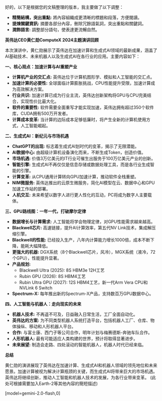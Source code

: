 好的，以下是根据您的文稿整理的版本，我主要做了以下调整：

*   **精簡結構，突出重點:** 將內容組織成更清晰的標題和段落，方便閱讀。
*   **提煉關鍵資訊:** 摘要各部分內容，刪除冗餘語氣詞，突出重點和關鍵詞。
*   **潤飾語言:** 調整部分語句，使表達更流暢自然。

**英伟达CEO黄仁勋ComputeX 2024主题演讲回顾**

本次演讲中，黄仁勋展示了英伟达在加速计算和生成式AI领域的最新成果，涵盖了AI基础技术、未来机器人以及生成式AI在各行业的应用。主要内容如下：

**一、核心观点：加速计算与AI重塑产业**

*   **计算机产业的交汇点:** 英伟达位于计算机图形学、模拟和人工智能的交汇点。
*   **加速计算的必要性:** 全球面临计算膨胀挑战，CPU性能提升受限，加速计算成为高效解决方案。
*   **行业共识:** 加速计算已成为行业主流，英伟达创新架构将GPU与CPU完美结合，实现性价比最大化。
*   **软件的重要性:** 软件需要全面重写才能实现加速，英伟达拥有超过350个软件库，CUDA拥有500万开发者。
*   **计算成本变革:** 当计算的边际成本足够低廉时，将产生全新的计算机使用方式，人工智能崛起。

**二、生成式AI：新纪元与市场机遇**

*   **ChatGPT的出现:** 标志着生成式AI划时代的变革，揭示了无限潜能。
*   **AI数据中心:** 由超级计算机设备演化而来，不断生成Token，创造价值。
*   **市场机遇:** 价值3万亿美元的IT行业可催生出服务于100万亿美元产业的创新。
*   **智能引擎:** 生成式AI不再仅仅是信息存储或数据处理工具，而是各行业生成智能的引擎。
*   **计算变革:** 从CPU通用计算转向GPU加速计算，推动软件全栈重塑。
*   **NIM微服务:** 英伟达推出的云原生微服务，简化AI模型在云、数据中心和GPU加速工作站的部署。
*   **人机交互:** 未来希望以数字人进行更人性化的互动，PC将成为数字人主要载体。

**三、GPU路线图：一年一代，打破摩尔定律**

*   **数据增长与计算需求:** 人工智能将学会物理定律，对GPU性能需求越来越高。
*   **Blackwell芯片:** 高速链接，提升AI计算效率，第五代NV Link技术，集成解压缩引擎。
*   **Blackwell的性能:** 已经投入生产，八年内计算能力增长1000倍，成本不断下降，能耗大幅降低。
*   **更强大的机器:** DGX系统（8个Blackwell芯片，风冷），MGX系统（液冷，72个GPU），性能提升显著。
*   **产品规划:**
    *   Blackwell Ultra (2025): 8S HBM3e 12H工艺
    *   Rubin GPU (2026): 8S HBM4工艺
    *   Rubin Ultra GPU (2027): 12S HBM4工艺，新一代Arm Vera CPU和NVLink 6 Switch
*   **Spectrum-X:** 每年推出新的Spectrum-X产品，支持数百万GPU数据中心。

**四、人工智能与机器人：走向现实的未来**

*   **机器人技术:** 不再遥不可及，日益融入日常生活，工厂全面自动化。
*   **英伟达的方案:** 为不同类型机器人系统打造平台，包括机器人工厂、仓库、物体操纵、移动和人形机器人平台。
*   **合作:** 与富士康、西门子等公司合作，明年计划与梅赛德斯-奔驰车队合作。
*   **人形机器人:** 最有可能适应人类构建的世界，预计将取得显著进步。
*   **未来展望:** 制造会走路、四处滚动的智能机器人，机器人时代已经来临。

**总结**

黄仁勋的演讲展现了英伟达在加速计算、生成式AI和机器人领域的领先地位和未来愿景。加速计算被视为解决计算瓶颈的关键，而生成式AI将带来巨大的市场机遇。英伟达将继续创新，推动人工智能和机器人技术的发展，为各行业带来变革。 (此处可根據需要加入Earth-2等其他內容的簡短描述)

[model=gemini-2.0-flash,0]

